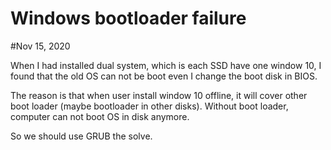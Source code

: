 # Windows bootloader failure

#Nov 15, 2020

When I had installed dual system, which is each SSD have one window 10, I found that the old OS can not be boot even I change the boot disk in BIOS.

The reason is that when user install window 10 offline, it will cover other boot loader (maybe bootloader in other disks). Without boot loader, computer can not boot OS in disk anymore. 

So we should use GRUB the solve.

